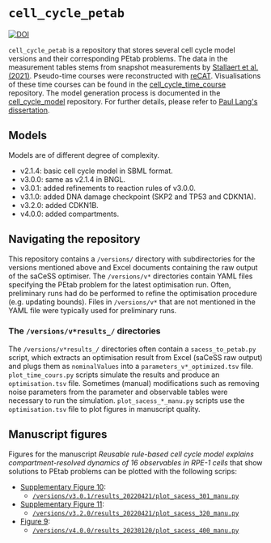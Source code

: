 # `cell_cycle_petab`

[![DOI](https://zenodo.org/badge/426996673.svg)](https://zenodo.org/badge/latestdoi/426996673)

`cell_cycle_petab` is a repository that stores several cell cycle model versions and their corresponding PEtab problems. The data in the measurement tables stems from snapshot measurements by [Stallaert et al. (2021)](https://github.com/paulflang/cell_cycle_time_course/blob/main/4i_stallaert/raw.md). Pseudo-time courses were reconstructed with [reCAT](https://github.com/tinglab/reCAT). Visualisations of these time courses can be found in the [cell_cycle_time_course](https://github.com/paulflang/cell_cycle_time_course) repository. The model generation process is documented in the [cell_cycle_model](https://github.com/paulflang/cell_cycle_model) repository. For further details, please refer to [Paul Lang's dissertation](https://ora.ox.ac.uk/objects/uuid:888439ad-99ac-4e89-9473-cc4864cf1e94).

## Models

Models are of different degree of complexity.

* v2.1.4: basic cell cycle model in SBML format.
* v3.0.0: same as v2.1.4 in BNGL.
* v3.0.1: added refinements to reaction rules of v3.0.0.
* v3.1.0: added DNA damage checkpoint (SKP2 and TP53 and CDKN1A).
* v3.2.0: added CDKN1B.
* v4.0.0: added compartments.


## Navigating the repository

This repository contains a `/versions/` directory with subdirectories for the versions mentioned above and Excel documents containing the raw output of the saCeSS optimiser. The `/versions/v*` directories contain YAML files specifying the PEtab problem for the latest optimisation run. Often, preliminary runs had do be performed to refine the optimisation procedure (e.g. updating bounds). Files in `/versions/v*` that are not mentioned in the YAML file were typically used for preliminary runs.

### The `/versions/v*results_/` directories

The `/versions/v*results_/` directories often contain a `sacess_to_petab.py` script, which extracts an optimisation result from Excel (saCeSS raw output) and plugs them as `nominalValues` into a `parameters_v*_optimized.tsv` file. `plot_time_cours.py` scripts simulate the results and produce an `optimisation.tsv` file. Sometimes (manual) modifications such as removing noise parameters from the parameter and observable tables were necessary to run the simulation. `plot_sacess_*_manu.py` scripts use the `optimisation.tsv` file to plot figures in manuscript quality.

## Manuscript figures

Figures for the manuscript *Reusable rule-based cell cycle model explains compartment-resolved dynamics of 16 observables in RPE-1 cells* that show solutions to PEtab problems can be plotted with the following scrips:

- [Supplementary Figure 10](/versions/v3.0.1/results_20220421/v3.0.1_manu.png):
    - [`/versions/v3.0.1/results_20220421/plot_sacess_301_manu.py`](/versions/v3.0.1/results_20220421/plot_sacess_301_manu.py)
- [Supplementary Figure 11](/versions/v3.2.0/results_20220421/v3.2.0_manu.png):
    - [`/versions/v3.2.0/results_20220421/plot_sacess_320_manu.py`](/versions/v3.2.0/results_20220421/plot_sacess_320_manu.py)
- [Figure 9](/versions/v4.0.0/results_20230120/v4.0.0_manu.png):
    - [`/versions/v4.0.0/results_20230120/plot_sacess_400_manu.py`](/versions/v4.0.0/results_20230120/plot_sacess_400_manu.py)
